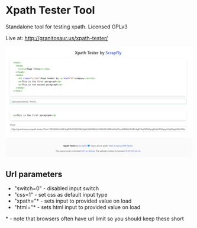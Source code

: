 # Xpath Tester Tool

Standalone tool for testing xpath. Licensed GPLv3

Live at: http://granitosaur.us/xpath-tester/

![screenshot](/screenshot.png)

## Url parameters

- "switch=0" - disabled input switch
- "css=1" - set css as default input type  
- "xpath=<base64 text>"\* - sets input to provided value on load
- "html=<base64 text>"\* - sets html input to provided value on load

\* - note that browsers often have url limit so you should keep these short
